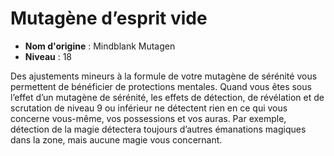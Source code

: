 # Mutagène d’esprit vide

 * **Nom d'origine** : Mindblank Mutagen
 * **Niveau** : 18


<p>Des ajustements mineurs à la formule de votre mutagène de sérénité vous permettent de bénéficier de protections mentales. Quand vous êtes sous l’effet d’un mutagène de sérénité, les effets de détection, de révélation et de scrutation de niveau 9 ou inférieur ne détectent rien en ce qui vous concerne vous-même, vos possessions et vos auras. Par exemple, détection de la magie détectera toujours d’autres émanations magiques dans la zone, mais aucune magie vous concernant.</p>